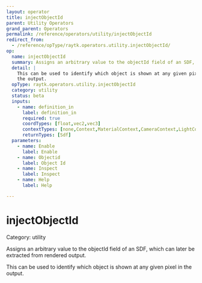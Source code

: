 ```yaml
---
layout: operator
title: injectObjectId
parent: Utility Operators
grand_parent: Operators
permalink: /reference/operators/utility/injectObjectId
redirect_from:
  - /reference/opType/raytk.operators.utility.injectObjectId/
op:
  name: injectObjectId
  summary: Assigns an arbitrary value to the objectId field of an SDF, which can later be extracted from rendered output.
  detail: |
    This can be used to identify which object is shown at any given pixel in
    the output.
  opType: raytk.operators.utility.injectObjectId
  category: utility
  status: beta
  inputs:
    - name: definition_in
      label: definition_in
      required: true
      coordTypes: [float,vec2,vec3]
      contextTypes: [none,Context,MaterialContext,CameraContext,LightContext,RayContext]
      returnTypes: [Sdf]
  parameters:
    - name: Enable
      label: Enable
    - name: Objectid
      label: Object Id
    - name: Inspect
      label: Inspect
    - name: Help
      label: Help

---
```


# injectObjectId

Category: utility



Assigns an arbitrary value to the objectId field of an SDF, which can later
be extracted from rendered output.

This can be used to identify which object is shown at any given pixel in
the output.